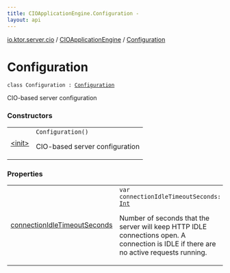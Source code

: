 ```yaml
---
title: CIOApplicationEngine.Configuration - 
layout: api
---
```


<div class='api-docs-breadcrumbs'><a href="../../index.html">io.ktor.server.cio</a> / <a href="../index.html">CIOApplicationEngine</a> / <a href="./index.html">Configuration</a></div>

# Configuration

<div class="signature"><code><span class="keyword">class </span><span class="identifier">Configuration</span>&nbsp;<span class="symbol">:</span>&nbsp;<a href="../../../io.ktor.server.engine/-base-application-engine/-configuration/index.html"><span class="identifier">Configuration</span></a></code></div>

CIO-based server configuration

### Constructors

<table class="api-docs-table">
<tbody>
<tr>
<td markdown="1">

<a href="-init-.html">&lt;init&gt;</a>


</td>
<td markdown="1">
<div class="signature"><code><span class="identifier">Configuration</span><span class="symbol">(</span><span class="symbol">)</span></code></div>

CIO-based server configuration


</td>
</tr>
</tbody>
</table>

### Properties

<table class="api-docs-table">
<tbody>
<tr>
<td markdown="1">

<a href="connection-idle-timeout-seconds.html">connectionIdleTimeoutSeconds</a>


</td>
<td markdown="1">
<div class="signature"><code><span class="keyword">var </span><span class="identifier">connectionIdleTimeoutSeconds</span><span class="symbol">: </span><a href="https://kotlinlang.org/api/latest/jvm/stdlib/kotlin/-int/index.html"><span class="identifier">Int</span></a></code></div>

Number of seconds that the server will keep HTTP IDLE connections open.
A connection is IDLE if there are no active requests running.


</td>
</tr>
</tbody>
</table>
